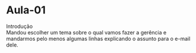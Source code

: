 # Aula-01
Introdução  
Mandou escolher um tema sobre o qual vamos fazer a gerência e mandarmos pelo menos algumas linhas explicando o assunto para o e-mail dele.  
